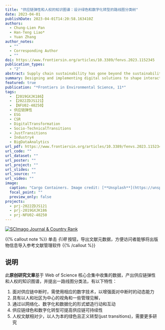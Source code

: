 ```yaml
---
title: "供应链弹性和人权的知识图谱：设计绿色和数字化转型的路线图分类树"
date: 2023-04-01
publishDate: 2023-04-01T14:20:58.163410Z
authors:
  - Chung-Lien Pan
  - Han-Teng Liao*
  - Yuan Zhang
author_notes:
  - ""
  - Corresponding Author
  - ""
doi: https://www.frontiersin.org/articles/10.3389/fenvs.2023.1152345
publication_types:
  - "2"
abstract: Supply chain sustainability has gone beyond the sustainability-performance towards sustainability-practice approach, and how can digital technologies enhance such sustainability-practice approach for improving resilience and human rights, especially as part of the green and digital twin transition after the Covid-19 pandemic? To enrich the sustainability-practice approach with digital, resilient, and human labor considerations, the paper has conducted a roadmapping exercise based on knowledge mapping on the topic. The knowledge dataset was collected in late December 2022 from the Web of Science Core Collection. By mapping the current supply chain knowledge in the dimensions of resilience, human rights, and digital technologies, the knowledge mapping results, including the intellectual and conceptual structure and the main concepts and ideas, form the basis for the roadmapping taxonomy proposed in the paper. The taxonomy highlights the importance of dynamics capabilities facing supply chain disruptions, especially their ripple effects, along with the corresponding digital technologies to enhance the human social dynamics in facing such disruptions. The proposed taxonomy synthesized the knowledge of practices and theories learned from the major impact of Covid-19 in shaping supply chain practices with the help of digital technologies and human cooperation. By providing a people- and community-centric knowledge-based framework and relevant managerial insights, as the main contribution of the research, the taxonomy should help professionals and researchers to enhance their understanding of resilience in designing and implementing digital solutions that shape actions and interactions that are articulated and circulated in networked, digitized, and datafied forms, with the ultimate purpose to improve the supply chain and operations practices for sustainability.
summary: Designing and implementing digital solutions to shape interactions within the supply chain and operations practices for sustainability can benefit from the proposed taxonomy.   It synthesized the knowledge of practices and theories learned from the major impact of Covid-19 in shaping supply chain practices with the help of digital technologies and human cooperation.
featured: true
publication: "*Frontiers in Environmental Science, 11*"
tags:
  - 【2019GXJK186】
  - 【2022ZDJS121】
  - 【NFU02-40250】
  - 供应链弹性
  - ESG
  - CSR
  - DigitalTransformation
  - Socio-TechnicalTransitions
  - JustTransitions
  - Industry4
  - BigDataAnalytics 
url_pdf: https://www.frontiersin.org/articles/10.3389/fenvs.2023.1152345/pdf
url_code: ""
url_dataset: ""
url_poster: ""
url_project: ""
url_slides: ""
url_source: ""
url_video: ""
image:
  caption: "Cargo Containers. Image credit: [**Unsplash**](https://unsplash.com/photos/oc-KTMcrHrk)"
  focal_point: ""
  preview_only: false
projects:
  - prj-2022ZDJS121
  - prj-2019GXJK186
  - prj-NFU02-40250
---
```


<a href="https://www.scimagojr.com/journalsearch.php?q=21100826280&amp;tip=sid&amp;exact=no" title="SCImago Journal &amp; Country Rank"><img border="0" src="https://www.scimagojr.com/journal_img.php?id=21100826280" alt="SCImago Journal &amp; Country Rank"  /></a>

{{% callout note %}}
单击 _引用_ 按钮，导出文献元数据，方便访问者能够将出版物信息导入参考文献管理软件
{{% /callout %}}

## 说明

此**原创研究文章**基于 Web of Science 核心合集中收集的数据，产出供应链弹性和人权的知识图谱，并提出一路线图分类法，有以下特性：

1. 面对供应链中断时，需使用相应的数字技术，以增强面对中断时的动态能力
2. 具有以人和社区为中心的视角和一些管理见解，
3. 通过以网络化、数字化和数据化的形式塑造行动和互动
4. 供应链绿色和数字化转型可提高供应链可持续性
5. 人权文献相对少，以人为本的绿色且正义转型(just transitions)，需要更多研究



